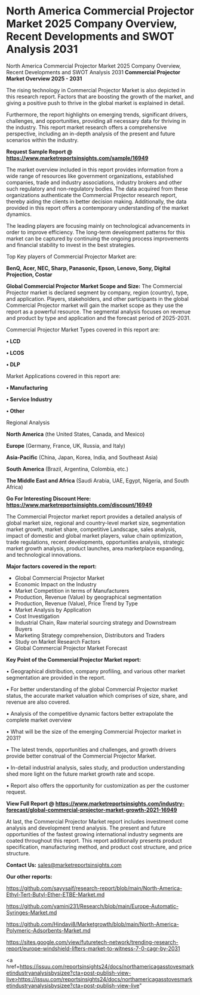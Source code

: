 # North America Commercial Projector Market 2025 Company Overview, Recent Developments and SWOT Analysis 2031
 North America Commercial Projector Market 2025 Company Overview, Recent Developments and SWOT Analysis 2031
<Strong> Commercial Projector Market Overview 2025 - 2031</strong>

The rising technology in Commercial Projector Market is also depicted in this research report. Factors that are boosting the growth of the market, and giving a positive push to thrive in the global market is explained in detail.

Furthermore, the report highlights on emerging trends, significant drivers, challenges, and opportunities, providing all necessary data for thriving in the industry. This report market research offers a comprehensive perspective, including an in-depth analysis of the present and future scenarios within the industry.

<strong>Request Sample Report @ <a href=https://www.marketreportsinsights.com/sample/16949>https://www.marketreportsinsights.com/sample/16949</a></strong>

The market overview included in this report provides information from a wide range of resources like government organizations, established companies, trade and industry associations, industry brokers and other such regulatory and non-regulatory bodies. The data acquired from these organizations authenticate the Commercial Projector research report, thereby aiding the clients in better decision making. Additionally, the data provided in this report offers a contemporary understanding of the market dynamics.

The leading players are focusing mainly on technological advancements in order to improve efficiency. The long-term development patterns for this market can be captured by continuing the ongoing process improvements and financial stability to invest in the best strategies.

Top Key players of Commercial Projector Market are:

<strong>BenQ, Acer, NEC, Sharp, Panasonic, Epson, Lenovo, Sony, Digital Projection, Costar</strong>

<strong><b>Global Commercial Projector Market Scope and Size:</b></strong>
The Commercial Projector market is declared segment by company, region (country), type, and application. Players, stakeholders, and other participants in the global Commercial Projector market will gain the market scope as they use the report as a powerful resource. The segmental analysis focuses on revenue and product by type and application and the forecast period of 2025-2031.

Commercial Projector Market Types covered in this report are:

<strong>• LCD

• LCOS

• DLP</strong>

Market Applications covered in this report are:

<strong>• Manufacturing

• Service Industry

• Other</strong> 

Regional Analysis

<strong>North America</strong> (the United States, Canada, and Mexico)

<strong>Europe</strong> (Germany, France, UK, Russia, and Italy)

<strong>Asia-Pacific</strong> (China, Japan, Korea, India, and Southeast Asia)

<strong>South America</strong> (Brazil, Argentina, Colombia, etc.)

<strong>The Middle East and Africa</strong> (Saudi Arabia, UAE, Egypt, Nigeria, and South Africa)

<strong>Go For Interesting Discount Here: <a href=https://www.marketreportsinsights.com/discount/16949>https://www.marketreportsinsights.com/discount/16949</a></strong>

The Commercial Projector market report provides a detailed analysis of global market size, regional and country-level market size, segmentation market growth, market share, competitive Landscape, sales analysis, impact of domestic and global market players, value chain optimization, trade regulations, recent developments, opportunities analysis, strategic market growth analysis, product launches, area marketplace expanding, and technological innovations.

<strong><b>Major factors covered in the report:</b></strong>
<ul>
  <li>Global Commercial Projector Market </li>
  <li>Economic Impact on the Industry</li>
  <li>Market Competition in terms of Manufacturers</li>
  <li>Production, Revenue (Value) by geographical segmentation</li>
  <li>Production, Revenue (Value), Price Trend by Type</li>
  <li>Market Analysis by Application</li>
  <li>Cost Investigation</li>
  <li>Industrial Chain, Raw material sourcing strategy and Downstream Buyers</li>
  <li>Marketing Strategy comprehension, Distributors and Traders</li>
  <li>Study on Market Research Factors</li>
  <li>Global Commercial Projector Market Forecast</li>
</ul>

<strong><b>Key Point of the Commercial Projector Market report:</b></strong>

• Geographical distribution, company profiling, and various other market segmentation are provided in the report.

• For better understanding of the global Commercial Projector market status, the accurate market valuation which comprises of size, share, and revenue are also covered.

• Analysis of the competitive dynamic factors better extrapolate the complete market overview

• What will be the size of the emerging Commercial Projector market in 2031?

• The latest trends, opportunities and challenges, and growth drivers provide better construal of the Commercial Projector Market.

• In-detail industrial analysis, sales study, and production understanding shed more light on the future market growth rate and scope.

• Report also offers the opportunity for customization as per the customer request.

<strong><b>View Full Report @ <a href=https://www.marketreportsinsights.com/industry-forecast/global-commercial-projector-market-growth-2021-16949>https://www.marketreportsinsights.com/industry-forecast/global-commercial-projector-market-growth-2021-16949</a></b></strong>


At last, the Commercial Projector Market report includes investment come analysis and development trend analysis. The present and future opportunities of the fastest growing international industry segments are coated throughout this report. This report additionally presents product specification, manufacturing method, and product cost structure, and price structure.

<strong>Contact Us:</strong>
sales@marketreportsinsights.com

<strong>Our other reports:</strong>

<a href=https://github.com/sayysaif/research-report/blob/main/North-America-Ethyl-Tert-Butyl-Ether-ETBE-Market.md>https://github.com/sayysaif/research-report/blob/main/North-America-Ethyl-Tert-Butyl-Ether-ETBE-Market.md</a>

<a href=https://github.com/yamini231/Research/blob/main/Europe-Automatic-Syringes-Market.md>https://github.com/yamini231/Research/blob/main/Europe-Automatic-Syringes-Market.md</a>

<a href=https://github.com/Hindavi8/Marketgrowth/blob/main/North-America-Polymeric-Adsorbents-Market.md>https://github.com/Hindavi8/Marketgrowth/blob/main/North-America-Polymeric-Adsorbents-Market.md</a>

<a href=https://sites.google.com/view/futuretech-network/trending-research-report/europe-windshield-lifters-market-to-witness-7-0-cagr-by-2031>https://sites.google.com/view/futuretech-network/trending-research-report/europe-windshield-lifters-market-to-witness-7-0-cagr-by-2031</a>

<a href=https://issuu.com/reportsinsights24/docs/northamericagasstovesmarketindustryanalysisbysizee?cta=post-publish-view-live>https://issuu.com/reportsinsights24/docs/northamericagasstovesmarketindustryanalysisbysizee?cta=post-publish-view-live</a>"
